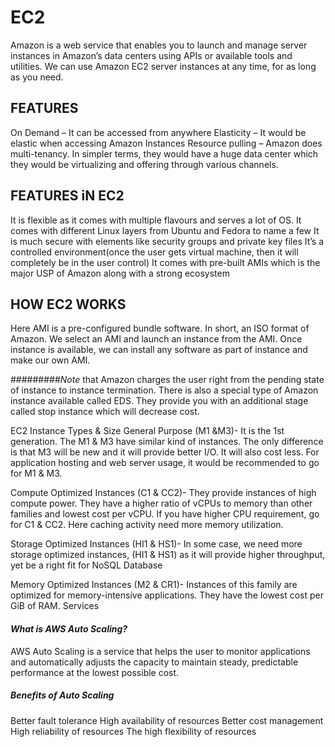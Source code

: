 # EC2
Amazon is a web service that enables you to launch and manage server instances in Amazon’s data centers using APIs or available tools and utilities. We can use Amazon EC2 server instances at any time, for as long as you need.



## FEATURES
On Demand – It can be accessed from anywhere
Elasticity – It would be elastic when accessing Amazon Instances
Resource pulling – Amazon does multi-tenancy.  In simpler terms, they would have a huge data center which they would be virtualizing and offering through various channels.

## FEATURES iN EC2
It is flexible as it comes with multiple flavours and serves a lot of OS. It comes with different Linux layers from Ubuntu and Fedora to name a few
It is much secure with elements like security groups and private key files
It’s a controlled environment(once the user gets virtual machine, then it will completely be in the user control)
It comes with pre-built AMIs which is the major USP of Amazon along with a strong ecosystem

## HOW EC2 WORKS
Here AMI is a pre-configured bundle software. In short, an ISO format of Amazon.  We select an AMI and launch an instance from the AMI. Once instance is available, we can install any software as part of instance and make our own AMI.

#########*Note*  that Amazon charges the user right from the pending state of instance to instance termination. There is also a special type of Amazon instance available called EDS. They provide you with an additional stage called stop instance which will decrease cost.

EC2 Instance Types & Size
General Purpose (M1 &M3)- It is the  1st generation. The M1 & M3 have similar kind of instances. The only difference is that M3 will be new and it will provide better I/O. It will also cost less. For application hosting and web server usage, it would be recommended to go for M1 & M3.

Compute Optimized Instances (C1 & CC2)- They provide instances of high compute power. They have a higher ratio of vCPUs to memory than other families and lowest cost per vCPU. If you have higher CPU requirement, go for C1 & CC2. Here caching activity need more memory utilization.

Storage Optimized Instances (HI1 & HS1)- In some case, we need more storage optimized instances, (HI1 & HS1) as it will provide higher throughput, yet be a right fit for NoSQL Database

 Memory Optimized Instances (M2 & CR1)- Instances of this family are optimized for memory-intensive applications. They have the lowest cost per GiB of RAM.
 Services
 
#### *What is AWS Auto Scaling?*
AWS Auto Scaling is a service that helps the user to monitor applications and automatically adjusts the capacity to maintain steady, predictable performance at the lowest possible cost.

##### *Benefits of Auto Scaling*

Better fault tolerance
High availability of resources
Better cost management
High reliability of resources
The high flexibility of resources
